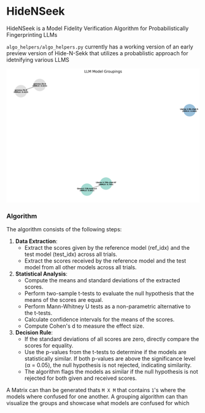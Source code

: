 # HideNSeek
HideNSeek is a Model Fidelity Verification Algorithm for Probabilistically Fingerprinting LLMs

`algo_helpers/algo_helpers.py` currently has a working version of an early preview version of Hide-N-Sekk that utilizes a probablistic approach for idetnifying various LLMS

![LLM Groupings discovered](model_groups.png)

### Algorithm

The algorithm consists of the following steps:

1. **Data Extraction**:
    - Extract the scores given by the reference model (ref_idx) and the test model (test_idx) across all trials.
    - Extract the scores received by the reference model and the test model from all other models across all trials.
2. **Statistical Analysis**:
    - Compute the means and standard deviations of the extracted scores.
    - Perform two-sample t-tests to evaluate the null hypothesis that the means of the scores are equal.
    - Perform Mann-Whitney U tests as a non-parametric alternative to the t-tests.
    - Calculate confidence intervals for the means of the scores.
    - Compute Cohen's d to measure the effect size.
3. **Decision Rule**:
    - If the standard deviations of all scores are zero, directly compare the scores for equality.
    - Use the p-values from the t-tests to determine if the models are statistically similar. If both p-values are above the significance level (α = 0.05), the null hypothesis is not rejected, indicating similarity.
    - The algorithm flags the models as similar if the null hypothesis is not rejected for both given and received scores.

A Matrix can than be generated thats `M X M` that contains `1`'s where the models where confused for one another. A grouping algorithm can than visualize the groups and showcase what models are confused for which